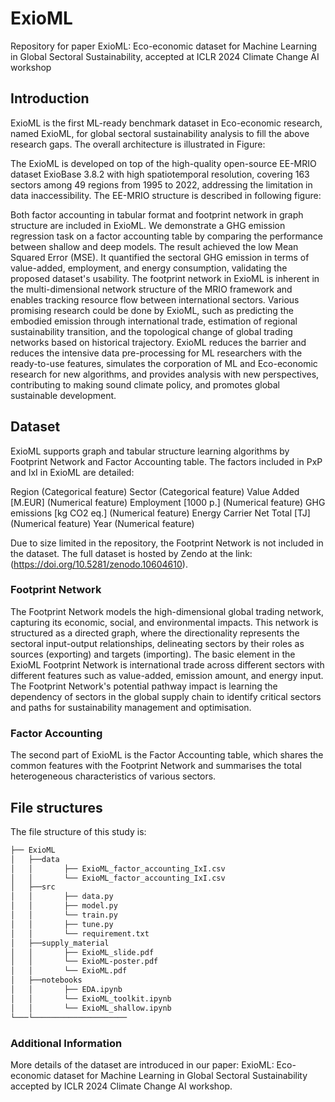 # ExioML
Repository for paper ExioML: Eco-economic dataset for Machine Learning in Global Sectoral Sustainability, accepted at ICLR 2024 Climate Change AI workshop

## Introduction

ExioML is the first ML-ready benchmark dataset in Eco-economic research, named ExioML, for global sectoral sustainability analysis to fill the above research gaps. The overall architecture is illustrated in Figure: 

The ExioML is developed on top of the high-quality open-source EE-MRIO dataset ExioBase 3.8.2 with high spatiotemporal resolution, covering 163 sectors among 49 regions from 1995 to 2022, addressing the limitation in data inaccessibility. The EE-MRIO structure is described in following figure:


 Both factor accounting in tabular format and footprint network in graph structure are included in ExioML. We demonstrate a GHG emission regression task on a factor accounting table by comparing the performance between shallow and deep models. The result achieved the low Mean Squared Error (MSE). It quantified the sectoral GHG emission in terms of value-added, employment, and energy consumption, validating the proposed dataset's usability. The footprint network in ExioML is inherent in the multi-dimensional network structure of the MRIO framework and enables tracking resource flow between international sectors. Various promising research could be done by ExioML, such as predicting the embodied emission through international trade, estimation of regional sustainability transition, and the topological change of global trading networks based on historical trajectory. ExioML reduces the barrier and reduces the intensive data pre-processing for ML researchers with the ready-to-use features, simulates the corporation of ML and Eco-economic research for new algorithms, and provides analysis with new perspectives, contributing to making sound climate policy, and promotes global sustainable development.

## Dataset

ExioML supports graph and tabular structure learning algorithms by Footprint Network and Factor Accounting table. The factors included in PxP and IxI in ExioML
are detailed:

Region (Categorical feature)
Sector (Categorical feature)
Value Added [M.EUR] (Numerical feature)
Employment [1000 p.] (Numerical feature)
GHG emissions [kg CO2 eq.] (Numerical feature)
Energy Carrier Net Total [TJ] (Numerical feature)
Year (Numerical feature)

Due to size limited in the repository, the Footprint Network is not included in the dataset. The full dataset is hosted by Zendo at the link: (https://doi.org/10.5281/zenodo.10604610).

### Footprint Network

The Footprint Network models the high-dimensional global trading network, capturing its economic, social, and environmental impacts. This network is structured as a directed graph, where the directionality represents the sectoral input-output relationships, delineating sectors by their roles as sources (exporting) and targets (importing). The basic element in the ExioML Footprint Network is international trade across different sectors with different features such as value-added, emission amount, and energy input. The Footprint Network's potential pathway impact is learning the dependency of sectors in the global supply chain to identify critical sectors and paths for sustainability management and optimisation. 

### Factor Accounting

The second part of ExioML is the Factor Accounting table, which shares the common features with the Footprint Network and summarises the total heterogeneous characteristics of various sectors.

## File structures
The file structure of this study is:

```bash
├── ExioML 
│   ├──data
│   │       ├── ExioML_factor_accounting_IxI.csv
│   │       └── ExioML_factor_accounting_IxI.csv
│   ├──src
│   │       ├── data.py
│   │       ├── model.py
│   │       └── train.py
│   │       ├── tune.py
│   │       └── requirement.txt
│   ├──supply_material
│   │       ├── ExioML_slide.pdf
│   │       └── ExioML-poster.pdf
│   │       └── ExioML.pdf
│   ├──notebooks
│   │       ├── EDA.ipynb
│   │       └── ExioML_toolkit.ipynb
│   │       └── ExioML_shallow.ipynb
└───└─────────────────────

```

### Additional Information

More details of the dataset are introduced in our paper: ExioML: Eco-economic dataset for Machine Learning in Global Sectoral Sustainability accepted by ICLR 2024 Climate Change AI workshop.
